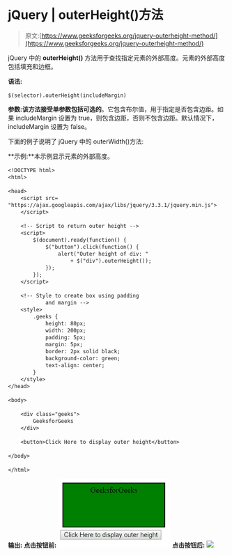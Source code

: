 # jQuery | outerHeight()方法

> 原文:[https://www.geeksforgeeks.org/jquery-outerheight-method/](https://www.geeksforgeeks.org/jquery-outerheight-method/)

jQuery 中的 **outerHeight()** 方法用于查找指定元素的外部高度。元素的外部高度包括填充和边框。

**语法:**

```
$(selector).outerHeight(includeMargin)
```

**参数:**该方法接受单参数**包括可选的**。它包含布尔值，用于指定是否包含边距。如果 includeMargin 设置为 true，则包含边距，否则不包含边距。默认情况下，includeMargin 设置为 false。

下面的例子说明了 jQuery 中的 outerWidth()方法:

**示例:**本示例显示元素的外部高度。

```
<!DOCTYPE html>
<html>

<head>
    <script src=
"https://ajax.googleapis.com/ajax/libs/jquery/3.3.1/jquery.min.js">
    </script>

    <!-- Script to return outer height -->
    <script>
        $(document).ready(function() {
            $("button").click(function() {
                alert("Outer height of div: "
                    + $("div").outerHeight());
            });
        });
    </script>

    <!-- Style to create box using padding
            and margin -->
    <style>
        .geeks {
            height: 80px;
            width: 200px;
            padding: 5px;
            margin: 5px;
            border: 2px solid black;
            background-color: green;
            text-align: center;
        }
    </style>
</head>

<body>

    <div class="geeks">
        GeeksforGeeks
    </div>

    <button>Click Here to display outer height</button>

</body>

</html>                    
```

**输出:**
**点击按钮前:**
![](img/85547224d0245804113d768ade162d8c.png)
**点击按钮后:**
![](img/c769d0dbc83fd2a250fb87ac80030e14.png)